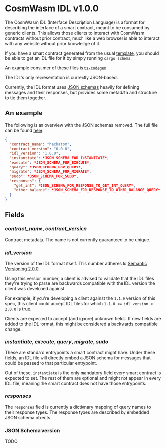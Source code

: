 # CosmWasm IDL v1.0.0

The CosmWasm IDL (Interface Description Language) is a format for describing the
interface of a smart contract, meant to be consumed by generic clients. This
allows those clients to interact with CosmWasm contracts without prior contract,
much like a web browser is able to interact with any website without prior
knowledge of it.

If you have a smart contract generated from the usual
[template](https://github.com/CosmWasm/cw-template), you should be able to get
an IDL file for it by simply running `cargo schema`.

An example consumer of these files is
[`ts-codegen`](https://github.com/CosmWasm/ts-codegen).

The IDL's only representation is currently JSON-based.

Currently, the IDL format uses [JSON schemas](https://json-schema.org/) heavily
for defining messages and their responses, but provides some metadata and
structure to tie them together.

## An example

The following is an overview with the JSON schemas removed. The full file can be
found
[here](https://github.com/CosmWasm/cosmwasm/blob/v1.5.3/contracts/hackatom/schema/hackatom.json).

```json
{
  "contract_name": "hackatom",
  "contract_version": "0.0.0",
  "idl_version": "1.0.0",
  "instantiate": *JSON_SCHEMA_FOR_INSTANTIATE*,
  "execute": *JSON_SCHEMA_FOR_EXECUTE*,
  "query": *JSON_SCHEMA_FOR_QUERY*,
  "migrate": *JSON_SCHEMA_FOR_MIGRATE*,
  "sudo": *JSON_SCHEMA_FOR_SUDO*,
  "responses": {
    "get_int": *JSON_SCHEMA_FOR_RESPONSE_TO_GET_INT_QUERY*,
    "other_balance": *JSON_SCHEMA_FOR_RESPONSE_TO_OTHER_BALANCE_QUERY*,
  }
}
```

## Fields

### _contract_name_, _contract_version_

Contract metadata. The name is not currently guaranteed to be unique.

### _idl_version_

The version of the IDL format itself. This number adheres to
[Semantic Versioning 2.0.0](https://semver.org/spec/v2.0.0.html).

Using this version number, a client is advised to validate that the IDL files
they're trying to parse are backwards compatible with the IDL version the client
was developed against.

For example, if you're developing a client against the `1.1.0` version of this
spec, this client could accept IDL files for which
`1.1.0 <= idl_version < 2.0.0` is true.

Clients are expected to accept (and ignore) unknown fields. If new fields are
added to the IDL format, this might be considered a backwards compatible change.

### _instantiate_, _execute_, _query_, _migrate_, _sudo_

These are standard entrypoints a smart contract might have. Under these fields,
an IDL file will directly embed a JSON schema for messages that could be passed
to that particular entrypoint.

Out of these, `instantiate` is the only mandatory field every smart contract is
expected to set. The rest of them are optional and might not appear in every IDL
file, meaning the smart contract does not have those entrypoints.

### _responses_

The `responses` field is currently a dictionary mapping of query names to their
response types. The response types are described by embedded JSON schema
objects.

### JSON Schema version

TODO
